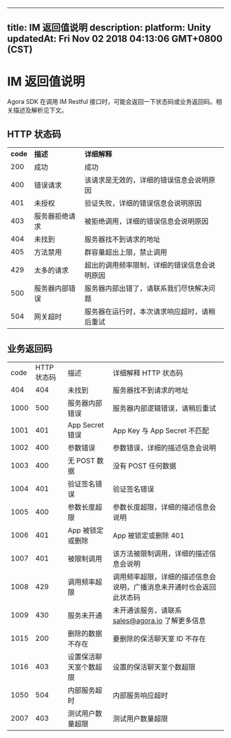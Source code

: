 
---
title: IM 返回值说明
description: 
platform: Unity
updatedAt: Fri Nov 02 2018 04:13:06 GMT+0800 (CST)
---
# IM 返回值说明
Agora SDK 在调用 IM Restful 接口时，可能会返回一下状态码或业务返回码。相关描述及解析见下文。

## HTTP 状态码

<table>
<colgroup>
<col/>
<col/>
<col/>
</colgroup>
<tbody>
<tr><td><strong>code</strong></td>
<td><strong>描述</strong></td>
<td><strong>详细解释</strong></td>
</tr>
<tr><td>200</td>
<td>成功</td>
<td>成功</td>
</tr>
<tr><td>400</td>
<td>错误请求</td>
<td>该请求是无效的，详细的错误信息会说明原因</td>
</tr>
<tr><td>401</td>
<td>未授权</td>
<td>验证失败，详细的错误信息会说明原因</td>
</tr>
<tr><td>403</td>
<td>服务器拒绝请求</td>
<td>被拒绝调用，详细的错误信息会说明原因</td>
</tr>
<tr><td>404</td>
<td>未找到</td>
<td>服务器找不到请求的地址</td>
</tr>
<tr><td>405</td>
<td>方法禁用</td>
<td>群容量超出上限，禁止调用</td>
</tr>
<tr><td>429</td>
<td>太多的请求</td>
<td>超出的调用频率限制，详细的错误信息会说明原因</td>
</tr>
<tr><td>500</td>
<td>服务器内部错误</td>
<td>服务器内部出错了，请联系我们尽快解决问题</td>
</tr>
<tr><td>504</td>
<td>网关超时</td>
<td>服务器在运行时，本次请求响应超时，请稍后重试</td>
</tr>
</tbody>
</table>



## 业务返回码

<table>
<colgroup>
<col/>
<col/>
<col/>
<col/>
</colgroup>
<tbody>
<tr><td>code</td>
<td>HTTP 状态码</td>
<td>描述</td>
<td>详细解释                                                            HTTP 状态码</td>
</tr>
<tr><td>404</td>
<td>404</td>
<td>未找到</td>
<td>服务器找不到请求的地址</td>
</tr>
<tr><td>1000</td>
<td>500</td>
<td>服务器内部错误</td>
<td>服务器内部逻辑错误，请稍后重试</td>
</tr>
<tr><td>1001</td>
<td>401</td>
<td>App Secret 错误</td>
<td>App Key 与 App Secret 不匹配</td>
</tr>
<tr><td>1002</td>
<td>400</td>
<td>参数错误</td>
<td>参数错误，详细的描述信息会说明</td>
</tr>
<tr><td>1003</td>
<td>400</td>
<td>无 POST 数据</td>
<td>没有 POST 任何数据</td>
</tr>
<tr><td>1004</td>
<td>401</td>
<td>验证签名错误</td>
<td>验证签名错误</td>
</tr>
<tr><td>1005</td>
<td>400</td>
<td>参数长度超限</td>
<td>参数长度超限，详细的描述信息会说明</td>
</tr>
<tr><td>1006</td>
<td>401</td>
<td>App 被锁定或删除</td>
<td>App 被锁定或删除                                                      401</td>
</tr>
<tr><td>1007</td>
<td>401</td>
<td>被限制调用</td>
<td>该方法被限制调用，详细的描述信息会说明</td>
</tr>
<tr><td>1008</td>
<td>429</td>
<td>调用频率超限</td>
<td>调用频率超限，详细的描述信息会说明，广播消息未开通时也会返回此状态码</td>
</tr>
<tr><td>1009</td>
<td>430</td>
<td>服务未开通</td>
<td>未开通该服务，请联系 <a href="mailto:sales%40agora.io">sales<span>@</span>agora<span>.</span>io</a> 了解更多信息</td>
</tr>
<tr><td>1015</td>
<td>200</td>
<td>删除的数据不存在</td>
<td>要删除的保活聊天室 ID 不存在</td>
</tr>
<tr><td>1016</td>
<td>403</td>
<td>设置保活聊天室个数超限</td>
<td>设置的保活聊天室个数超限</td>
</tr>
<tr><td>1050</td>
<td>504</td>
<td>内部服务超时</td>
<td>内部服务响应超时</td>
</tr>
<tr><td>2007</td>
<td>403</td>
<td>测试用户数量超限</td>
<td>测试用户数量超限</td>
</tr>
</tbody>
</table>




